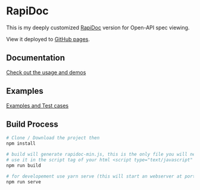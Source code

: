 # RapiDoc

This is my deeply customized [RapiDoc](https://github.com/rapi-doc/RapiDoc) version for Open-API spec viewing.

View it deployed to [GitHub pages](https://alexandervnuchkov.github.io/openapi-generator).

## Documentation

[Check out the usage and demos](https://mrin9.github.io/RapiDoc/)

## Examples

[Examples and Test cases](https://mrin9.github.io/RapiDoc/list.html)

## Build Process

```bash
# Clone / Download the project then
npm install

# build will generate rapidoc-min.js, this is the only file you will need.
# use it in the script tag of your html <script type="text/javascript" src="rapidoc-min.js"></script></body>
npm run build

# for developement use yarn serve (this will start an webserver at port 8080, then navigate to localhost:8080)
npm run serve
```
